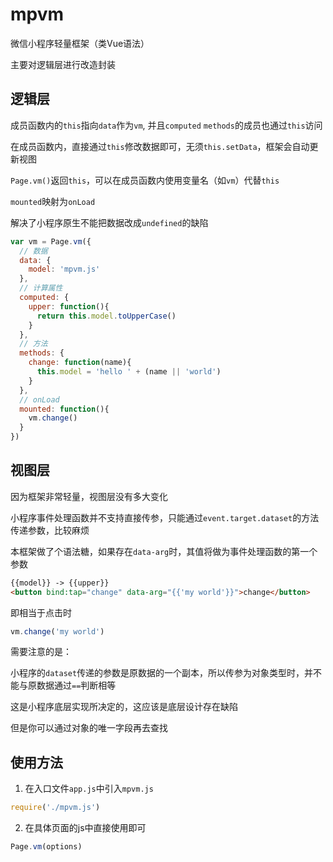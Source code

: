 # mpvm
微信小程序轻量框架（类Vue语法）

主要对逻辑层进行改造封装


## 逻辑层

成员函数内的`this`指向`data`作为`vm`, 并且`computed` `methods`的成员也通过`this`访问

在成员函数内，直接通过`this`修改数据即可，无须`this.setData`，框架会自动更新视图

`Page.vm()`返回`this`，可以在成员函数内使用变量名（如`vm`）代替`this`

`mounted`映射为`onLoad`

解决了小程序原生不能把数据改成`undefined`的缺陷

```javascript
var vm = Page.vm({
  // 数据
  data: {
    model: 'mpvm.js'
  },
  // 计算属性
  computed: {
    upper: function(){
      return this.model.toUpperCase()
    }
  },
  // 方法
  methods: {
    change: function(name){
      this.model = 'hello ' + (name || 'world')
    }
  },
  // onLoad
  mounted: function(){
    vm.change()
  }
})
```

## 视图层
因为框架非常轻量，视图层没有多大变化

小程序事件处理函数并不支持直接传参，只能通过`event.target.dataset`的方法传递参数，比较麻烦

本框架做了个语法糖，如果存在`data-arg`时，其值将做为事件处理函数的第一个参数

```html
{{model}} -> {{upper}}
<button bind:tap="change" data-arg="{{'my world'}}">change</button>
```
即相当于点击时
```javascript
vm.change('my world')
```

需要注意的是：

小程序的`dataset`传递的参数是原数据的一个副本，所以传参为对象类型时，并不能与原数据通过`==`判断相等

这是小程序底层实现所决定的，这应该是底层设计存在缺陷

但是你可以通过对象的唯一字段再去查找

## 使用方法

1. 在入口文件`app.js`中引入`mpvm.js`
```javascript
require('./mpvm.js')
```
2. 在具体页面的js中直接使用即可
```javascript
Page.vm(options)
```




